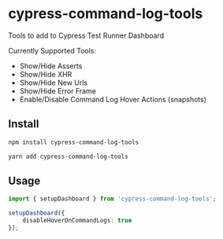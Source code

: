 # cypress-command-log-tools

Tools to add to Cypress Test Runner Dashboard

Currently Supported Tools:

- Show/Hide Asserts
- Show/Hide XHR
- Show/Hide New Urls
- Show/Hide Error Frame
- Enable/Disable Command Log Hover Actions (snapshots)


## Install

```bash
npm install cypress-command-log-tools
```

```bash
yarn add cypress-command-log-tools
```

## Usage

```ts
import { setupDashboard } from 'cypress-command-log-tools';

setupDashboard({
	disableHoverOnCommandLogs: true
});

```
